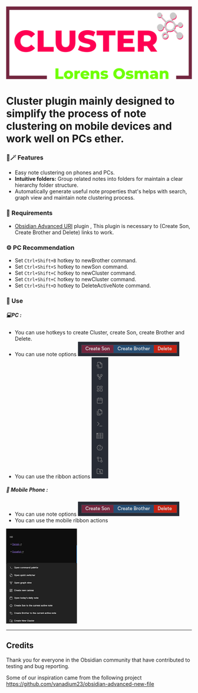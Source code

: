 ![clusterSvg](src/imgs/cluster.svg)

# Cluster plugin mainly designed to simplify the process of note clustering on mobile devices and work well on PCs ether.



### 🤩🪄 Features

- Easy note clustering on phones and PCs.
- **Intuitive folders:** Group related notes into folders for maintain a clear hierarchy folder structure.
- Automatically generate useful note properties that's helps with search, graph view and maintain note clustering process.

### 🧩 Requirements 

-   [Obsidian Advanced URI](https://github.com/Vinzent03/obsidian-advanced-uri)  plugin , This plugin is necessary to (Create Son, Create Brother and Delete) links to work.

### ⚙️ PC Recommendation

- Set ` Ctrl+Shift+B ` hotkey to newBrother command.
- Set ` Ctrl+Shift+S ` hotkey to newSon command.
- Set ` Ctrl+Shift+C ` hotkey to newCluster command.
- Set ` Ctrl+Shift+C ` hotkey to newCluster command.
- Set ` Ctrl+Shift+D ` hotkey to  DeleteActiveNote command.
### 📌 Use

##### 💻PC :
- You can use hotkeys to create Cluster, create Son, create Brother and Delete.
-  You can use note options 
![noteOption](src/imgs/note_option.png)
- You can use the ribbon actions
![pcOption](src/imgs/pc_options.png)

##### 📱 Mobile Phone :
- You can use note options 
![noteOption](src/imgs/note_option.png)
- You can use the mobile ribbon actions

![mobileOption|300](src/imgs/phone_options.jpg)

---

## Credits

Thank you for everyone in the Obsidian community that have contributed to testing and bug reporting.

Some of our inspiration came from the following project
https://github.com/vanadium23/obsidian-advanced-new-file

